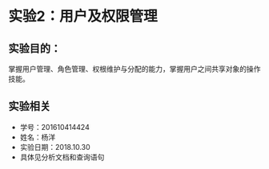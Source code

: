 # 实验2：用户及权限管理
## 实验目的：
掌握用户管理、角色管理、权根维护与分配的能力，掌握用户之间共享对象的操作技能。



## 实验相关
- 学号：201610414424
- 姓名：杨洋
- 实验日期：2018.10.30
- 具体见分析文档和查询语句

